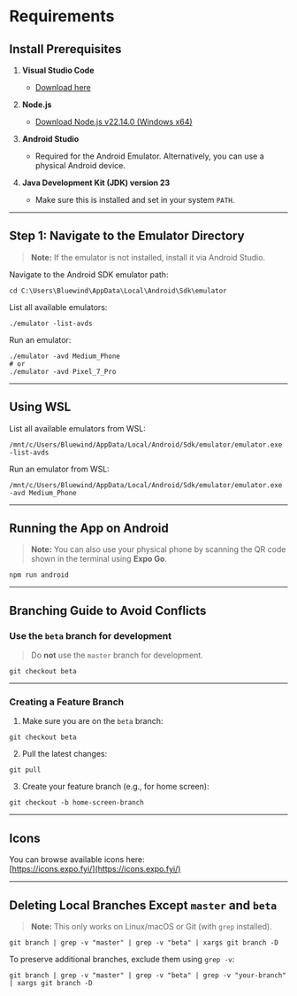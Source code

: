 # Requirements

## Install Prerequisites

1. **Visual Studio Code**

   - [Download here](https://code.visualstudio.com/download)

2. **Node.js**

   - [Download Node.js v22.14.0 (Windows x64)](https://nodejs.org/dist/v22.14.0/node-v22.14.0-x64.msi)

3. **Android Studio**

   - Required for the Android Emulator. Alternatively, you can use a physical Android device.

4. **Java Development Kit (JDK) version 23**
   - Make sure this is installed and set in your system `PATH`.

---

## Step 1: Navigate to the Emulator Directory

> **Note:** If the emulator is not installed, install it via Android Studio.

Navigate to the Android SDK emulator path:

```
cd C:\Users\Bluewind\AppData\Local\Android\Sdk\emulator
```

List all available emulators:

```
./emulator -list-avds
```

Run an emulator:

```
./emulator -avd Medium_Phone
# or
./emulator -avd Pixel_7_Pro
```

---

## Using WSL

List all available emulators from WSL:

```
/mnt/c/Users/Bluewind/AppData/Local/Android/Sdk/emulator/emulator.exe -list-avds
```

Run an emulator from WSL:

```
/mnt/c/Users/Bluewind/AppData/Local/Android/Sdk/emulator/emulator.exe -avd Medium_Phone
```

---

## Running the App on Android

> **Note:** You can also use your physical phone by scanning the QR code shown in the terminal using **Expo Go**.

```
npm run android
```

---

## Branching Guide to Avoid Conflicts

### Use the `beta` branch for development

> Do **not** use the `master` branch for development.

```
git checkout beta
```

---

### Creating a Feature Branch

1. Make sure you are on the `beta` branch:

```
git checkout beta
```

2. Pull the latest changes:

```
git pull
```

3. Create your feature branch (e.g., for home screen):

```
git checkout -b home-screen-branch
```

---

## Icons

You can browse available icons here:  
[https://icons.expo.fyi/](https://icons.expo.fyi/)

---

## Deleting Local Branches Except `master` and `beta`

> **Note:** This only works on Linux/macOS or Git (with `grep` installed).

```
git branch | grep -v "master" | grep -v "beta" | xargs git branch -D
```

To preserve additional branches, exclude them using `grep -v`:

```
git branch | grep -v "master" | grep -v "beta" | grep -v "your-branch" | xargs git branch -D
```
